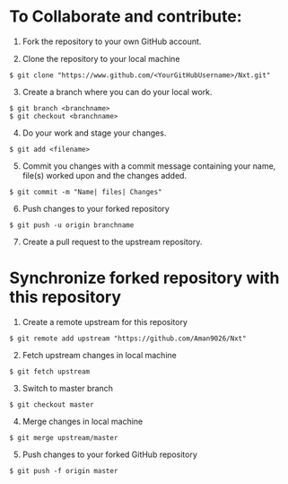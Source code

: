 
# To Collaborate and contribute:

1. Fork the repository to your own GitHub account.

2. Clone the repository to your local machine
```
$ git clone "https://www.github.com/<YourGitHubUsername>/Nxt.git"
```
3. Create a branch where you can do your local work.

```
$ git branch <branchname>
$ git checkout <branchname>
```

4. Do your work and stage your changes.
```
$ git add <filename>
```

5. Commit you changes with a commit message containing your name, file(s) worked upon and the changes added.
```
$ git commit -m "Name| files| Changes"
```

6. Push changes to your forked repository
```
$ git push -u origin branchname
```
7. Create a pull request to the upstream repository.

# Synchronize forked repository with this repository

1. Create a remote upstream for this repository
```
$ git remote add upstream "https://github.com/Aman9026/Nxt"
```

2. Fetch upstream changes in local machine
```
$ git fetch upstream
```

3. Switch to master branch
```
$ git checkout master
```

4. Merge changes in local machine
```
$ git merge upstream/master
```

5. Push changes to your forked GitHub repository
```
$ git push -f origin master

